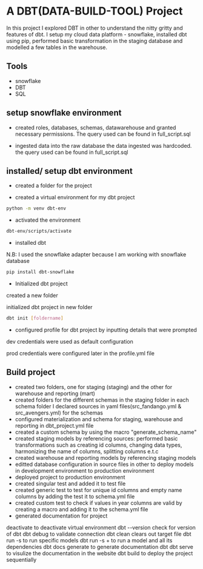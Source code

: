 
# A DBT(DATA-BUILD-TOOL) Project

In this project I explored DBT in other to understand the nitty gritty and features of dbt. I setup my cloud data platform - snowflake, installed dbt using pip, performed basic transformation in the staging database and modelled a few tables in the warehouse.




## Tools
* snowflake
* DBT 
* SQL



## setup snowflake environment
* created roles, databases, schemas, datawarehouse and granted necessary permissions. The query used can be found in full_script.sql

* ingested data into the raw database
the data ingested was hardcoded. the query used can be found in full_script.sql

## installed/ setup dbt environment
* created a folder for the project

* created a virtual environment for my dbt project
```bash
python -m venv dbt-env
```     
* activated the environment
```bash      
dbt-env/scripts/activate
```
* installed dbt

N.B: I used the snowflake adapter because I am working with snowflake database

```bash
pip install dbt-snowflake
```
* Initialized dbt project

created a new folder

initialized dbt project in new folder

```bash
dbt init [foldername]
```

* configured profile for dbt project by inputting details that were prompted

dev credentials were used as default configuration

prod credentials were configured later in the profile.yml file 

## Build project
* created two folders, one for staging (staging) and the other for warehouse and reporting (mart)
* created folders for the different schemas in the staging folder
in each schema folder I declared sources in yaml files(src_fandango.yml & src_avengers.yml) for the schemas
* configured materialization and schema for staging, warehouse and reporting in dbt_project.yml file
* created a custom schema by using the macro "generate_schema_name"
* created staging models by referencing sources: 
performed basic transformations such as creating id columns, changing data types, harmonizing the name of columns, splitting columns e.t.c
* created warehouse and reporting models by referencing staging models
* editted database configuration in source files in other to deploy models in development environment to production environment
* deployed project to production environment
* created singular test and added it to test file
* created generic test to test for unique id columns and empty name columns by adding the test it to schema.yml file 
* created custom test to check if values in year columns are valid by creating a macro and adding it to the schema.yml file 
* generated documentation for project

 



deactivate to deactivate virtual environment
dbt --version  check for version of dbt
dbt debug to validate connection
dbt clean clears out target file
dbt run -s <name of models> to run specific models
dbt run -s +<name of model> to run a model and all its dependencies
dbt docs generate to generate documentation
dbt dbt serve to visulize the documentation in the website
dbt build to deploy the project sequentially



